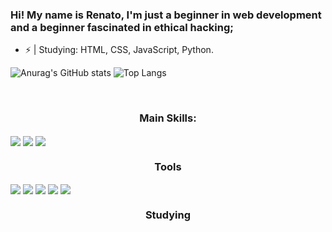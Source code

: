 ### Hi! My name is Renato, I'm just a beginner in web development and a beginner fascinated in ethical hacking;

- ⚡️ | Studying: HTML, CSS, JavaScript, Python.

![Anurag's GitHub stats](https://github-readme-stats.vercel.app/api?username=renatinnsx&show_icons=true&theme=dark&icon_color=7C00FF&border_color=202020)
![Top Langs](https://github-readme-stats.vercel.app/api/top-langs/?username=renatinnsx&layout=compact&theme=dark&icon_color=7C00FF&border_color=202020)
<div style="display: inline_block"><br>
    <h3 align="center">Main Skills:</h3>
    <img align="center" src="https://img.shields.io/badge/HTML5-000000?style=for-the-badge&logo=html5&logoColor=E34F26"/>
    <img align="center" src="https://img.shields.io/badge/CSS3-000000?style=for-the-badge&logo=css3&logoColor=1572B6"/>
    <img align="center" src="https://img.shields.io/badge/Python-000000?style=for-the-badge&logo=python&logoColor=blue"/>
    <h3 align="center">Tools</h3>
    <img align="center" src="https://img.shields.io/badge/Visual_Studio_Code-000000?style=for-the-badge&logo=visual%20studio%20code&logoColor=white">
    <img align="center" src="https://img.shields.io/badge/GitHub-000000?style=for-the-badge&logo=github&logoColor=white"/>
    <img align="center" src="https://img.shields.io/badge/Notion-000000?style=for-the-badge&logo=notion&logoColor=white"/>
    <img align="center" src="https://img.shields.io/badge/Windows-000000?style=for-the-badge&logo=windows&logoColor=white"/>
    <img align="center" src="https://img.shields.io/badge/Kali_Linux-000000?style=for-the-badge&logo=kali-linux&logoColor=white"/>
    <h3 align="center">Studying</h3>
</div>

  ##
